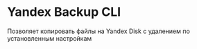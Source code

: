 # Yandex Backup CLI

Позволяет копировать файлы на Yandex Disk с удалением по установленным настройкам
